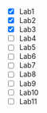 - [x] Lab1 
- [x] Lab2 
- [x] Lab3
- [ ] Lab4
- [ ] Lab5
- [ ] Lab6
- [ ] Lab7
- [ ] Lab8
- [ ] Lab9
- [ ] Lab10
- [ ] Lab11
